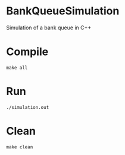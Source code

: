 # BankQueueSimulation
Simulation of a bank queue in C++

# Compile
```make all```

# Run
```./simulation.out```

# Clean
```make clean```
